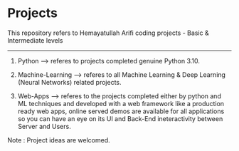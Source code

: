 # Projects
This repository refers to Hemayatullah Arifi coding projects - Basic & Intermediate levels
_________________________________________________________________________________

1. Python --> referes to projects completed genuine Python 3.10.

2. Machine-Learning --> referes to all Machine Learning & Deep Learning (Neural Networks) related projects.

3. Web-Apps --> referes to the projects completed either by python and ML techniques and developed with a web framework like a production ready web apps, online served demos are available for all applications so you can have an eye on its UI and Back-End ineteractivity between Server and Users.


Note : Project ideas are welcomed.
